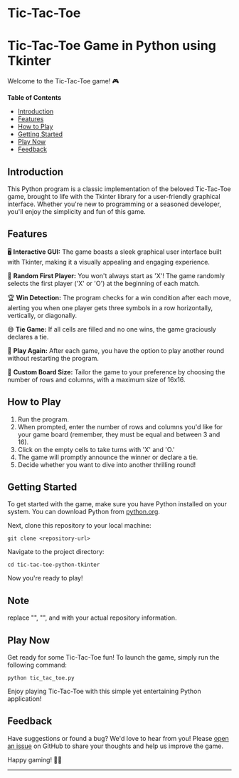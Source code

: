 # Tic-Tac-Toe
# Tic-Tac-Toe Game in Python using Tkinter

Welcome to the Tic-Tac-Toe game! 🎮

**Table of Contents**
- [Introduction](#introduction)
- [Features](#features)
- [How to Play](#how-to-play)
- [Getting Started](#getting-started)
- [Play Now](#play-now)
- [Feedback](#feedback)

## Introduction

This Python program is a classic implementation of the beloved Tic-Tac-Toe game, brought to life with the Tkinter library for a user-friendly graphical interface. Whether you're new to programming or a seasoned developer, you'll enjoy the simplicity and fun of this game.

## Features

🖥️ **Interactive GUI:** The game boasts a sleek graphical user interface built with Tkinter, making it a visually appealing and engaging experience.

🔄 **Random First Player:** You won't always start as 'X'! The game randomly selects the first player ('X' or 'O') at the beginning of each match.

🏆 **Win Detection:** The program checks for a win condition after each move, alerting you when one player gets three symbols in a row horizontally, vertically, or diagonally.

😅 **Tie Game:** If all cells are filled and no one wins, the game graciously declares a tie.

🔁 **Play Again:** After each game, you have the option to play another round without restarting the program.

📏 **Custom Board Size:** Tailor the game to your preference by choosing the number of rows and columns, with a maximum size of 16x16.

## How to Play

1. Run the program.
2. When prompted, enter the number of rows and columns you'd like for your game board (remember, they must be equal and between 3 and 16).
3. Click on the empty cells to take turns with 'X' and 'O.'
4. The game will promptly announce the winner or declare a tie.
5. Decide whether you want to dive into another thrilling round!

## Getting Started

To get started with the game, make sure you have Python installed on your system. You can download Python from [python.org](https://www.python.org/downloads/).

Next, clone this repository to your local machine:

```shell
git clone <repository-url>
```

Navigate to the project directory:

```shell
cd tic-tac-toe-python-tkinter
```

Now you're ready to play!

## Note

replace "<repository-url>", "<your-username>", and <your-repo-name> with your actual repository information. 

## Play Now

Get ready for some Tic-Tac-Toe fun! To launch the game, simply run the following command:

```shell
python tic_tac_toe.py
```

Enjoy playing Tic-Tac-Toe with this simple yet entertaining Python application!

## Feedback

Have suggestions or found a bug? We'd love to hear from you! Please [open an issue](https://github.com/your-username/your-repo-name/issues) on GitHub to share your thoughts and help us improve the game.

Happy gaming! 🥳🎉

---
